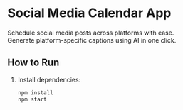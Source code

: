 # Social Media Calendar App

Schedule social media posts across platforms with ease.  
Generate platform-specific captions using AI in one click.

## How to Run

1. Install dependencies:
   ```bash
   npm install
   npm start
   ```
